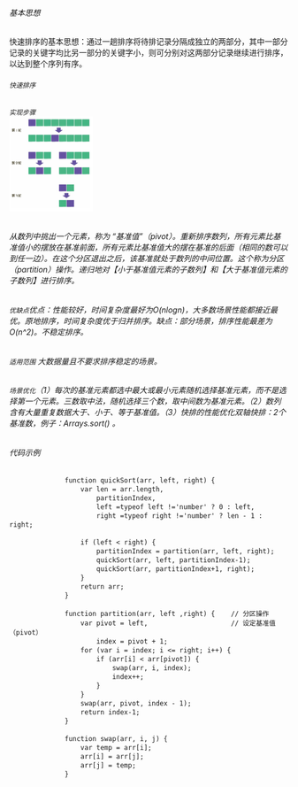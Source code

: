 ###### 基本思想
快速排序的基本思想：通过一趟排序将待排记录分隔成独立的两部分，其中一部分记录的关键字均比另一部分的关键字小，则可分别对这两部分记录继续进行排序，以达到整个序列有序。
###### `快速排序`
###### `实现步骤`<br><img src="/img/20200813163853.png" width="30%" hight="30%">
###### 从数列中挑出一个元素，称为 “基准值”（pivot）。重新排序数列，所有元素比基准值小的摆放在基准前面，所有元素比基准值大的摆在基准的后面（相同的数可以到任一边）。在这个分区退出之后，该基准就处于数列的中间位置。这个称为分区（partition）操作。递归地对【小于基准值元素的子数列】和【大于基准值元素的子数列】进行排序。
###### `优缺点`优点：性能较好，时间复杂度最好为O(nlogn)，大多数场景性能都接近最优。原地排序，时间复杂度优于归并排序。缺点：部分场景，排序性能最差为O(n^2)。不稳定排序。
###### `适用范围` 大数据量且不要求排序稳定的场景。
###### `场景优化`（1）每次的基准元素都选中最大或最小元素随机选择基准元素，而不是选择第一个元素。三数取中法，随机选择三个数，取中间数为基准元素。（2）数列含有大量重复数据大于、小于、等于基准值。（3）快排的性能优化双轴快排：2个基准数，例子：Arrays.sort() 。
###### 代码示例

   
                  function quickSort(arr, left, right) {
                      var len = arr.length,
                          partitionIndex,
                          left =typeof left !='number' ? 0 : left,
                          right =typeof right !='number' ? len - 1 : right;

                      if (left < right) {
                          partitionIndex = partition(arr, left, right);
                          quickSort(arr, left, partitionIndex-1);
                          quickSort(arr, partitionIndex+1, right);
                      }
                      return arr;
                  }

                  function partition(arr, left ,right) {    // 分区操作
                      var pivot = left,                     // 设定基准值（pivot）
                          index = pivot + 1;
                      for (var i = index; i <= right; i++) {
                          if (arr[i] < arr[pivot]) {
                              swap(arr, i, index);
                              index++;
                          }       
                      }
                      swap(arr, pivot, index - 1);
                      return index-1;
                  }

                  function swap(arr, i, j) {
                      var temp = arr[i];
                      arr[i] = arr[j];
                      arr[j] = temp;
                  }
